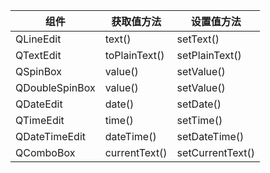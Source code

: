 | 组件           | 获取值方法        | 设置值方法        |
| -------------- | ----------------- | ----------------- |
| QLineEdit     | text()            | setText()         |
| QTextEdit     | toPlainText()     | setPlainText()    |
| QSpinBox      | value()           | setValue()        |
| QDoubleSpinBox| value()           | setValue()        |
| QDateEdit     | date()            | setDate()         |
| QTimeEdit     | time()            | setTime()         |
| QDateTimeEdit | dateTime()        | setDateTime()     |
| QComboBox     | currentText()     | setCurrentText()  |